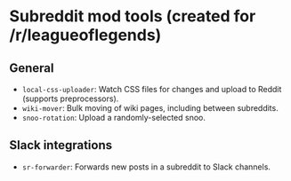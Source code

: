 # Subreddit mod tools (created for /r/leagueoflegends)

## General

* `local-css-uploader`: Watch CSS files for changes and upload to Reddit (supports preprocessors).
* `wiki-mover`: Bulk moving of wiki pages, including between subreddits.
* `snoo-rotation`: Upload a randomly-selected snoo.

## Slack integrations

* `sr-forwarder`: Forwards new posts in a subreddit to Slack channels.
